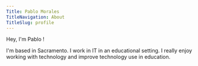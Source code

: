```yaml
---
Title: Pablo Morales
TitleNavigation: About
TitleSlug: profile
---
```


Hey, I'm Pablo !

I'm based in Sacramento. I work in IT in an educational setting. I really enjoy working with technology and improve technology use in education. 
